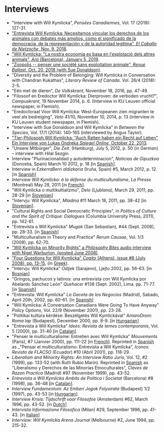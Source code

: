 # Interviews
- "Interview with Will Kymlicka”, _Pensées Canadiennes_, Vol. 17 (2019): 127-31.
- ["Entrevista Will Kymlicka: Necesitamos vincular los derechos de los animales con debates más amplios, como el significado de la democracia, de la representación y de la autoridad legítima", _El Caballo de Nietzsche_, Nov. 9, 2018](https://www.eldiario.es/caballodenietzsche/Necesitamos-significado-democracia-representacion-autoridad_6_834026621.html).
- ["Will Kymlicka: "La nostra economia es basa en l'explotació dels altres animals", _Ara_ (Barcelona), January 5, 2019](https://www.ara.cat/dossier/Will-Kymlicka-economia-explotacio-animals_0_2156784336.html).
- ["Zoopolis -- penser une société sans exploitation animale", _Revue Ballast_, Oct. 20, 2018 (with Sue Donaldson)](https://www.revue-ballast.fr/zoopolis-penser-une-societe-sans-exploitation-animale/).
- "Diversity and the Problem of Belonging: Will Kymlicka in Conversation with Chandran Kukathas", _Literary Review of Canada_. Vol. 26/4 (2018): 2-5.
- "Eén met de dieren", _De Volkskrant_, November 18, 2016, pp. 47-49.
- "Filosoof en Eredoctor Will Kymlicka: Dierproven: de verboden vrucht?", _Campuskrant_, 19 November 2014, p. 6\. (Interview in KU Leuven official newspaper, in Flemish).
- "Eredoctoraat Voor Will Kymlicka: West-Europeanen zien migranten te veel als bedreiging", _Veto_ 41/10, November 10, 2014, p. 13 (interview in KU Leuven student newspaper, in Flemish).
- "Interview with Sue Donaldson and Will Kymlicka" in _Between the Species_, Vol. 17/1 (2014): 140-165 (interviewed by Angus Taylor).
- ["Tier-Philosoph Will Kymlicka: "Auch Ratten haben ein Recht auf Leben" Ein Interview von Lukas Ondreka _Spiegel Online_, October 22, 2013](http://www.spiegel.de/kultur/literatur/zoopolis-will-kymlicka-ueber-rechte-fuer-tiere-a-928603.html).
- "Unsere Mitbürger", _Die Zeit_. (Hamburg), July 5, 2012, p. 50 (in German) – interview with Hilal Sezgin.
- Interview "Plurinacionalidad y autodeterminacion", _Noticias de Gipuzkoa_ (Donostia, Spain) March 10 2012, p. 18 [in [Spanish](/publications/translated/spanish)].
- Interview in _EzkerraBerri aldizkaria_ (Iruña, Spain) #5, March 2012, p. 12\. [in [Spanish](/publications/translated/spanish)]
- _Interview Will Kymlicka: à la défense du multiculturalisme_, _La Presse_ (Montreal) May 28, 2011 [in [French](/publications/translated/french)].
- "Will Kymlicka o multikultializmu", _Delo (Ljublana)_, March 29, 2011, pp. 28-29 [in [Slovenian](/publications/translated/slovenian)]
- "Intervju: Will Kymlicka", _Mladina_ #11 March 18, 2011, pp. 38-42 [in [Slovenian](/publications/translated/slovenian)].
- "Cultural Rights and Social Democratic Principles", in _Politics of Culture and the Spirit of Critique: Dialogues_ (Columbia University Press, 2011), pp. 142-61.
- "Entrevista a Will Kymlicka" _Mugak_ (San Sebastian), #44 (Sept. 2008), pp. 28-33\. [in [Spanish](/publications/translated/spanish)]
- "Multiculturalism in Theory and Practice" _Rerum Causae_, Vol. 1/3 (2008), pp. 62-70.
- ["Will Kymlicka on Minority Rights" a _Philosophy Bites_ audio interview with Nigel Warburton, (posted June 2008)](http://nigelwarburton.typepad.com/philosophy_bites/2008/06/will-kymlicka-o.html).
- ["Four Questions for Will Kymlicka" _Cogito_ (Athens), issue #8 (July 2008), pp. 13-15](https://www.eurozine.com/multiculturalism-and-liberal-democracy-2/), (in [Greek](/publications/translated/greek)).
- "Intervju: Will Kymlicka" _Odijek_ (Sarajevo), Ljejto 2002, pp. 56-63\. [in [Bosnian](/publications/translated/bosnian)]
- "Gringos, pachucos y latinos: una entrevista con Will Kymlicka por Abelardo Sánchez León" _Quehacer_ #138 (Sept. 2002), Lima. pp. 71-77\. [in [Spanish](/publications/translated/spanish)]
- "Entrevista: Will Kymlicka" _La Gaceta de los Negocios_ (Madrid), Sabado, April 20th, 2002, pp. 60-61\. [in [Spanish](/publications/translated/spanish)]
- "Will Kymlicka: A Conversation Canadians Were Going To Have Anyway" _Policy Options_, Vol. 22/9 (November 2001), pp. 23-28.
- "Politikai kultúra kérdése: Beszélgetés Will Kymlickával" _AmaroDrom: Roma lap_ (Budapest), December 2000, pp. 8-9\. [in [Hungarian](/publications/translated/hungarian)]
- "Entrevista a Will Kymlicka" _Idees: Revista de temes contemporanis_, Vol. 5 (2000), pp. 31-40 [in [Catalan](/publications/translated/catalan)].
- "Penser le multiculturalisme: Entretien avec Will Kymlicka" _Mouvements_ (Paris), #7 (Janvier 2000), pp. 111-22 [in [French](/publications/translated/french)]. Reprinted in [Spanish](/publications/translated/spanish) as _"Pensar el multiculturalismo: Entrevista a Will Kymlicka", _Iconos: Revista de FLACSO_ (Ecuador) #10 (Abril 2001), pp. 118-29.
- _Liberalism and Minority Rights: An Interview_ _Ratio Juris_, Vol. 12, #2 (1999), pp. 133-52 (with Ruth Rubio Marin). Reprinted in [Spanish](/publications/translated/spanish) as "Liberalismo y Derechos de las Minorias Etnoculturales", _Claves de Razon Practica_ (Madrid) #97 (November 1999), pp. 43-52.
- _Entrevista a Will Kymlicka_ _Ambits de Politica i Societat_ (Barcelona) #8 (1998), pp. 36-48 [in [Catalan](/publications/translated/catalan)].
- _Interview_ _Fundamentum: Az Emberi Jogok Folyoirata_ (Budapest) 1/2 (1997), pp. 43-53 [in [Hungarian](/publications/translated/hungarian)].
- _Interview_ _Krisis: Tijdschrift voor Filosofoe_ (Amsterdam) #62, March 1996, pp. 43-52\. [in [Dutch](/publications/translated/dutch)]
- _Intervista_ _Informazione Filosofica_ (Milan) #29, September 1996, pp. 41-43\. [in [Italian](/publications/translated/italian)]
- _Interview: Will Kymlicka_ _Arena Journal_ (Melbourne) #2, June 1994, pp. 215-32.
